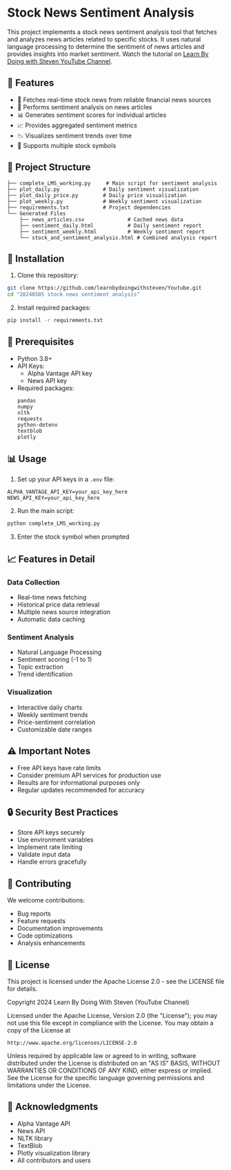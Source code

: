 # Stock News Sentiment Analysis

This project implements a stock news sentiment analysis tool that fetches and analyzes news articles related to specific stocks. It uses natural language processing to determine the sentiment of news articles and provides insights into market sentiment. Watch the tutorial on [Learn By Doing with Steven YouTube Channel](https://youtu.be/Z3l0p1-2LO4).

## 🌟 Features
- 📰 Fetches real-time stock news from reliable financial news sources
- 🧠 Performs sentiment analysis on news articles
- 📊 Generates sentiment scores for individual articles
- 📈 Provides aggregated sentiment metrics
- 📉 Visualizes sentiment trends over time
- 🎯 Supports multiple stock symbols

## 📁 Project Structure
```
├── complete_LMS_working.py     # Main script for sentiment analysis
├── plot_daily.py              # Daily sentiment visualization
├── plot_daily_price.py        # Daily price visualization
├── plot_weekly.py             # Weekly sentiment visualization
├── requirements.txt           # Project dependencies
└── Generated Files
    ├── news_articles.csv              # Cached news data
    ├── sentiment_daily.html           # Daily sentiment report
    ├── sentiment_weekly.html          # Weekly sentiment report
    └── stock_and_sentiment_analysis.html # Combined analysis report
```

## 🚀 Installation

1. Clone this repository:
```bash
git clone https://github.com/learnbydoingwithsteven/Youtube.git
cd "20240505 stock news sentiment analysis"
```

2. Install required packages:
```bash
pip install -r requirements.txt
```

## 🔧 Prerequisites
- Python 3.8+
- API Keys:
  - Alpha Vantage API key
  - News API key
- Required packages:
  ```
  pandas
  numpy
  nltk
  requests
  python-dotenv
  textblob
  plotly
  ```

## 📊 Usage

1. Set up your API keys in a `.env` file:
```env
ALPHA_VANTAGE_API_KEY=your_api_key_here
NEWS_API_KEY=your_api_key_here
```

2. Run the main script:
```bash
python complete_LMS_working.py
```

3. Enter the stock symbol when prompted

## 📈 Features in Detail

### Data Collection
- Real-time news fetching
- Historical price data retrieval
- Multiple news source integration
- Automatic data caching

### Sentiment Analysis
- Natural Language Processing
- Sentiment scoring (-1 to 1)
- Topic extraction
- Trend identification

### Visualization
- Interactive daily charts
- Weekly sentiment trends
- Price-sentiment correlation
- Customizable date ranges

## ⚠️ Important Notes
- Free API keys have rate limits
- Consider premium API services for production use
- Results are for informational purposes only
- Regular updates recommended for accuracy

## 🔒 Security Best Practices
- Store API keys securely
- Use environment variables
- Implement rate limiting
- Validate input data
- Handle errors gracefully

## 🤝 Contributing
We welcome contributions:
- Bug reports
- Feature requests
- Documentation improvements
- Code optimizations
- Analysis enhancements

## 📜 License
This project is licensed under the Apache License 2.0 - see the LICENSE file for details.

Copyright 2024 Learn By Doing With Steven (YouTube Channel)

Licensed under the Apache License, Version 2.0 (the "License");
you may not use this file except in compliance with the License.
You may obtain a copy of the License at

    http://www.apache.org/licenses/LICENSE-2.0

Unless required by applicable law or agreed to in writing, software
distributed under the License is distributed on an "AS IS" BASIS,
WITHOUT WARRANTIES OR CONDITIONS OF ANY KIND, either express or implied.
See the License for the specific language governing permissions and
limitations under the License.

## 🙏 Acknowledgments
- Alpha Vantage API
- News API
- NLTK library
- TextBlob
- Plotly visualization library
- All contributors and users

